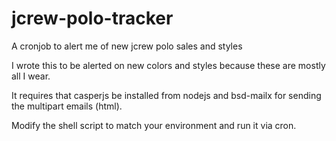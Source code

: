 # jcrew-polo-tracker
A cronjob to alert me of new jcrew polo sales and styles

I wrote this to be alerted on new colors and styles because these are mostly all I wear.

It requires that casperjs be installed from nodejs and bsd-mailx for sending the multipart emails (html).

Modify the shell script to match your environment and run it via cron.
